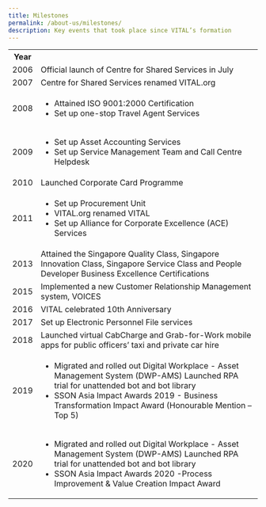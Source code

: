```yaml
---
title: Milestones
permalink: /about-us/milestones/
description: Key events that took place since VITAL’s formation
---
```

<table class="vital-table-1">
  <tbody>
    <tr>
      <th>Year</th>
      <th></th>
    </tr>
    <tr>
      <td>2006
      </td>
      <td>Official launch of Centre for Shared Services in July
      </td>
    </tr>
    <tr>
      <td>2007
      </td>
      <td>Centre for Shared Services renamed VITAL.org
      </td>
    </tr>
    <tr>
      <td>2008
      </td>
      <td>
        <ul>
          <li>Attained ISO 9001:2000 Certification</li>
          <li>Set up one-stop Travel Agent Services
          </li>
        </ul>
      </td>
    </tr>
    <tr>
      <td>2009
      </td>
      <td>
        <ul>
          <li>Set up Asset Accounting Services</li>
          <li>Set up Service Management Team and Call Centre Helpdesk
          </li>
        </ul>
      </td>
    </tr>
    <tr>
      <td>2010
      </td>
      <td>Launched Corporate Card Programme
      </td>
    </tr>
    <tr>
      <td>2011
      </td>
      <td>
        <ul>
          <li>Set up Procurement Unit</li>
          <li>VITAL.org renamed VITAL</li>
          <li>Set up Alliance for Corporate Excellence (ACE) Services</li>
        </ul>
      </td>
    </tr>
    <tr>
      <td>2013
      </td>
      <td>Attained the Singapore Quality Class, Singapore Innovation Class, Singapore Service Class and People Developer Business Excellence Certifications</td>
    </tr>
    <tr>
      <td>2015
      </td>
      <td>Implemented a new Customer Relationship Management system, VOICES</td>
    </tr>
    <tr>
      <td>2016</td>
      <td>VITAL celebrated 10th Anniversary</td>
    </tr>
    <tr>
      <td>2017</td>
      <td>Set up Electronic Personnel File services
      </td>
    </tr>
    <tr>
      <td>2018
      </td>
      <td>Launched virtual CabCharge and Grab-for-Work mobile apps for public officers’ taxi and private car hire</td>
    </tr>
		    <tr>
      <td>2019
      </td>
      <td>
        <ul>
          <li> Migrated and rolled out Digital Workplace - Asset Management System (DWP-AMS)
Launched RPA trial for unattended bot and bot library </li>
          <li> SSON Asia Impact Awards 2019 - Business Transformation Impact Award (Honourable Mention – Top 5)          
</li>
        </ul>
      </td>
</tr>
    <tr>
      <td>2020
      </td>
      <td>
        <ul>
          <li> Migrated and rolled out Digital Workplace - Asset Management System (DWP-AMS)
Launched RPA trial for unattended bot and bot library </li>
          <li> SSON Asia Impact Awards 2020 -Process Improvement & Value Creation Impact Award
</li>
        </ul>
      </td>
    </tr>
  </tbody>
</table>